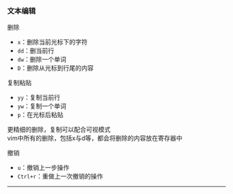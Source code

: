 ### 文本编辑

删除
- `x`：删除当前光标下的字符
- `dd`：删当前行
- `dw`：删除一个单词
- `D`：删除从光标到行尾的内容

复制粘贴
- `yy`：复制当前行
- `yw`：复制一个单词
- `p`：在光标后粘贴

更精细的删除，复制可以配合可视模式    
vim中所有的删除，包括x与d等，都会将删除的内容放在寄存器中

撤销
- `u`：撤销上一步操作
- `Ctrl+r`：重做上一次撤销的操作

---
